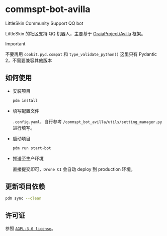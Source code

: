 # commspt-bot-avilla

LittleSkin Community Support QQ bot

LittleSkin 的社区支持 QQ 机器人，主要基于 [GraiaProject/Avilla](https://github.com/GraiaProject/Avilla) 框架。

> [!IMPORTANT]
> 不要再用 `cookit.pyd.compat` 和 `type_validate_python()`
> 这里只有 Pydantic 2，不需要兼容其他版本

## 如何使用

- 安装项目

  ```bash
  pdm install
  ```

- 填写配置文件

  `.config.yaml`，自行参考 `/commspt_bot_avilla/utils/setting_manager.py` 进行填写。

- 启动项目

  ```bash
  pdm run start-bot
  ```

- 推送至生产环境

  直接提交即可，`Drone CI` 会自动 deploy 到 production 环境。

## 更新项目依赖

```bash
pdm sync --clean
```

## 许可证

参照 [`AGPL-3.0 license`](LICENSE)。
